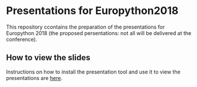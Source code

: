 # Presentations for Europython2018
This repository ccontains the preparation of the presentations for Europython 2018 (the proposed persentations: not all will be delivered at the conference).


## How to view the slides

Instructions on how to install the presentation tool and use it to view the presentations are [here](http://halyph.com/blog/2015/05/18/golang-presentation-tool.html).
